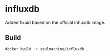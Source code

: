 # influxdb

Added fixuid based on the official influxdb image.


## Build

```bash
docker build -t soulmachine/influxdb .
```
